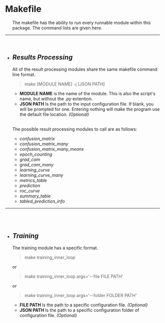 # **Makefile**

<ul> 
    The makefile has the ability to run every runnable module within this package. The command lists are given here.
</ul> <hr> <br> 

+ ## ***Results Processing***
    All of the result processing modules share the same makefile command line format.
    > make [MODULE NAME] -j [JSON PATH]
    
    * **MODULE NAME** is the name of the module. This is also the script's name, but without the *.py* extention.
    * **JSON PATH** Is the path to the input configuration file. If blank, you will be prompted for one. Entering nothing will make the program use the default file location. *(Optional)*

    <br>

    The possible result processing modules to call are as follows:
    * *confusion_matrix*
    * *confusion_matrix_many*
    * *confusion_matrix_many_means*
    * *epoch_counting*
    * *grad_cam*
    * *grad_cam_many*
    * *learning_curve*
    * *learning_curve_many*
    * *metrics_table*
    * *prediction*
    * *roc_curve*
    * *summary_table*
    * *tabled_prediction_info*

<hr> <br> <br>


+ ## ***Training***
    The training module has a specific format.
    > make training_inner_loop

    or
    > make training_inner_loop args='--file FILE PATH'

    or
    > make training_inner_loop args='--folder FOLDER PATH'
    
    * **FILE PATH** Is the path to a specific configuration file. *(Optional)*
    * **JSON PATH** Is the path to a specific configuration folder of configuration file. *(Optional)*
